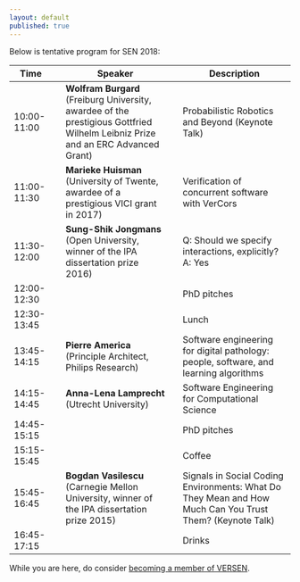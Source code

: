 ```yaml
---
layout: default
published: true
---
```


Below is tentative program for SEN 2018:

| Time | | Speaker | | Description |  
|--------- |-| ------  |-| ----------- |
| 10:00-11:00 | | **Wolfram Burgard** (Freiburg University, awardee of the prestigious Gottfried Wilhelm Leibniz Prize and an ERC Advanced Grant) | | Probabilistic Robotics and Beyond (Keynote Talk) | 
| 11:00-11:30 | | **Marieke Huisman** (University of Twente, awardee of a prestigious VICI grant in 2017) | | Verification of concurrent software with VerCors |  
| 11:30-12:00 | | **Sung-Shik Jongmans** (Open University, winner of the IPA dissertation prize 2016) | | Q: Should we specify interactions, explicitly? A: Yes | 
| 12:00-12:30 | |  | | PhD pitches |
| 12:30-13:45 | |  | | Lunch | 
| 13:45-14:15 | | **Pierre America** (Principle Architect, Philips Research) | | Software engineering for digital pathology: people, software, and learning algorithms |  
| 14:15-14:45 | | **Anna-Lena Lamprecht** (Utrecht University) | | Software Engineering for Computational Science | 
| 14:45-15:15 | |  | | PhD pitches |
| 15:15-15:45 | |  | | Coffee |  
| 15:45-16:45 | | **Bogdan Vasilescu** (Carnegie Mellon University, winner of the IPA dissertation prize 2015)  | | Signals in Social Coding Environments: What Do They Mean and How Much Can You Trust Them? (Keynote Talk) | 
| 16:45-17:15 | |  | | Drinks | 


While you are here, do consider [becoming a member of VERSEN](http://www.versen.nl/register).
